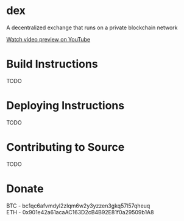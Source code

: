 # dex
A decentralized exchange that runs on a private blockchain network

[Watch video preview on YouTube](https://www.youtube.com/watch?v=oqIiRlr7veA)

# Build Instructions
TODO

# Deploying Instructions
TODO

# Contributing to Source
TODO

# Donate
BTC - bc1qc6afvmdyl2zlqm6w2y3yzzen3gkq57l57qheuq  
ETH - 0x901e42a61acaAC163D2cB4B92E81f0a29509b1A8
